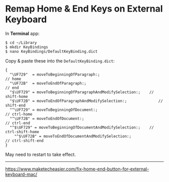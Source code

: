 # Remap Home & End Keys on External Keyboard

In **Terminal** app:

```
$ cd ~/Library
$ mkdir KeyBindings
$ nano KeyBindings/DefaultKeyBinding.dict
```

Copy & paste these into the `DefaultKeyBinding.dict`:

```
{
  "\UF729"  = moveToBeginningOfParagraph:;										// home
  "\UF72B"  = moveToEndOfParagraph:; 													// end
  "$\UF729" = moveToBeginningOfParagraphAndModifySelection:;	// shift-home
  "$\UF72B" = moveToEndOfParagraphAndModifySelection:; 				// shift-end
  "^\UF729" = moveToBeginningOfDocument:;											// ctrl-home
  "^\UF72B" = moveToEndOfDocument:; 													// ctrl-end
  "^$\UF729" = moveToBeginningOfDocumentAndModifySelection:;	// ctrl-shift-home
	"^$\UF72B" = moveToEndOfDocumentAndModifySelection:;				// ctrl-shift-end
}
```

May need to restart to take effect.



---

https://www.maketecheasier.com/fix-home-end-button-for-external-keyboard-mac/